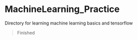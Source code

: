 # MachineLearning_Practice
Directory for learning machine learning basics and tensorflow



> Finished